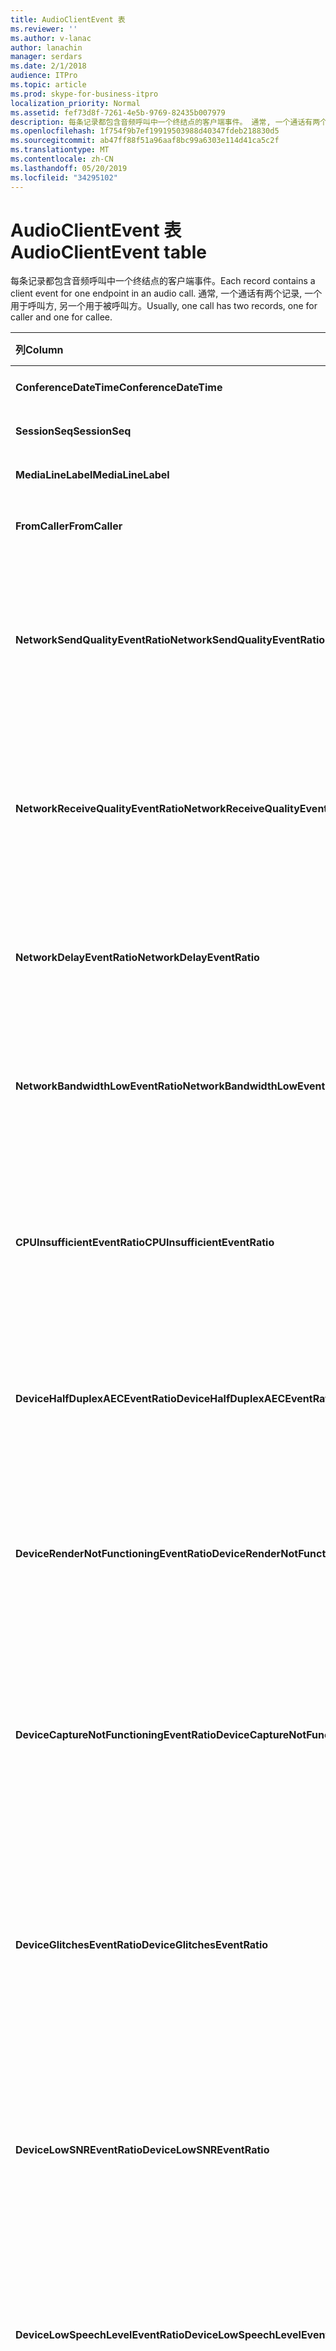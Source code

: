 ```yaml
---
title: AudioClientEvent 表
ms.reviewer: ''
ms.author: v-lanac
author: lanachin
manager: serdars
ms.date: 2/1/2018
audience: ITPro
ms.topic: article
ms.prod: skype-for-business-itpro
localization_priority: Normal
ms.assetid: fef73d8f-7261-4e5b-9769-82435b007979
description: 每条记录都包含音频呼叫中一个终结点的客户端事件。 通常, 一个通话有两个记录, 一个用于呼叫方, 另一个用于被呼叫方。
ms.openlocfilehash: 1f754f9b7ef19919503988d40347fdeb218830d5
ms.sourcegitcommit: ab47ff88f51a96aaf8bc99a6303e114d41ca5c2f
ms.translationtype: MT
ms.contentlocale: zh-CN
ms.lasthandoff: 05/20/2019
ms.locfileid: "34295102"
---
```

# <a name="audioclientevent-table"></a><span data-ttu-id="80261-104">AudioClientEvent 表</span><span class="sxs-lookup"><span data-stu-id="80261-104">AudioClientEvent table</span></span>
 
<span data-ttu-id="80261-105">每条记录都包含音频呼叫中一个终结点的客户端事件。</span><span class="sxs-lookup"><span data-stu-id="80261-105">Each record contains a client event for one endpoint in an audio call.</span></span> <span data-ttu-id="80261-106">通常, 一个通话有两个记录, 一个用于呼叫方, 另一个用于被呼叫方。</span><span class="sxs-lookup"><span data-stu-id="80261-106">Usually, one call has two records, one for caller and one for callee.</span></span>
  
|<span data-ttu-id="80261-107">**列**</span><span class="sxs-lookup"><span data-stu-id="80261-107">**Column**</span></span>|<span data-ttu-id="80261-108">**数据类型**</span><span class="sxs-lookup"><span data-stu-id="80261-108">**Data Type**</span></span>|<span data-ttu-id="80261-109">**键/索引**</span><span class="sxs-lookup"><span data-stu-id="80261-109">**Key/Index**</span></span>|<span data-ttu-id="80261-110">**详细信息**</span><span class="sxs-lookup"><span data-stu-id="80261-110">**Details**</span></span>|
|:-----|:-----|:-----|:-----|
|<span data-ttu-id="80261-111">**ConferenceDateTime**</span><span class="sxs-lookup"><span data-stu-id="80261-111">**ConferenceDateTime**</span></span> <br/> |<span data-ttu-id="80261-112">datetime</span><span class="sxs-lookup"><span data-stu-id="80261-112">datetime</span></span>  <br/> |<span data-ttu-id="80261-113">Primary</span><span class="sxs-lookup"><span data-stu-id="80261-113">Primary</span></span>  <br/> |<span data-ttu-id="80261-114">从[MediaLine 表](medialine-0.md)中引用。</span><span class="sxs-lookup"><span data-stu-id="80261-114">Referenced from the [MediaLine table](medialine-0.md).</span></span>  <br/> |
|<span data-ttu-id="80261-115">**SessionSeq**</span><span class="sxs-lookup"><span data-stu-id="80261-115">**SessionSeq**</span></span> <br/> |<span data-ttu-id="80261-116">int</span><span class="sxs-lookup"><span data-stu-id="80261-116">int</span></span>  <br/> |<span data-ttu-id="80261-117">Primary</span><span class="sxs-lookup"><span data-stu-id="80261-117">Primary</span></span>  <br/> |<span data-ttu-id="80261-118">从[MediaLine 表](medialine-0.md)中引用。</span><span class="sxs-lookup"><span data-stu-id="80261-118">Referenced from the [MediaLine table](medialine-0.md).</span></span>  <br/> |
|<span data-ttu-id="80261-119">**MediaLineLabel**</span><span class="sxs-lookup"><span data-stu-id="80261-119">**MediaLineLabel**</span></span> <br/> |<span data-ttu-id="80261-120">tinyint</span><span class="sxs-lookup"><span data-stu-id="80261-120">tinyint</span></span>  <br/> |<span data-ttu-id="80261-121">Primary</span><span class="sxs-lookup"><span data-stu-id="80261-121">Primary</span></span>  <br/> |<span data-ttu-id="80261-122">从[MediaLine 表](medialine-0.md)中引用。</span><span class="sxs-lookup"><span data-stu-id="80261-122">Referenced from the [MediaLine table](medialine-0.md).</span></span>  <br/> |
|<span data-ttu-id="80261-123">**FromCaller**</span><span class="sxs-lookup"><span data-stu-id="80261-123">**FromCaller**</span></span> <br/> |<span data-ttu-id="80261-124">bit</span><span class="sxs-lookup"><span data-stu-id="80261-124">bit</span></span>  <br/> |<span data-ttu-id="80261-125">Primary</span><span class="sxs-lookup"><span data-stu-id="80261-125">Primary</span></span>  <br/> |<span data-ttu-id="80261-126">0: 被调用方的数据</span><span class="sxs-lookup"><span data-stu-id="80261-126">0: Callee's data</span></span>  <br/> <span data-ttu-id="80261-127">1: 调用方的数据</span><span class="sxs-lookup"><span data-stu-id="80261-127">1: Caller's data</span></span>  <br/> |
|<span data-ttu-id="80261-128">**NetworkSendQualityEventRatio**</span><span class="sxs-lookup"><span data-stu-id="80261-128">**NetworkSendQualityEventRatio**</span></span> <br/> |<span data-ttu-id="80261-129">十进制 (5, 2)</span><span class="sxs-lookup"><span data-stu-id="80261-129">decimal(5,2)</span></span>  <br/> | <br/> |<span data-ttu-id="80261-130">会话百分比为 "坏" 状态引发 NetworkSendQuality 事件的百分比。</span><span class="sxs-lookup"><span data-stu-id="80261-130">Percentage of session the NetworkSendQuality event was fired for 'Bad' state.</span></span>  <br/> <span data-ttu-id="80261-131">"抖动" 或 "数据包丢失" 方面的网络质量非常严重, 影响音频的质量。</span><span class="sxs-lookup"><span data-stu-id="80261-131">Network quality in terms of jitter or packet loss is severe and impacting the quality of audio being sent.</span></span>  <br/> |
|<span data-ttu-id="80261-132">**NetworkReceiveQualityEventRatio**</span><span class="sxs-lookup"><span data-stu-id="80261-132">**NetworkReceiveQualityEventRatio**</span></span> <br/> |<span data-ttu-id="80261-133">十进制 (5, 2)</span><span class="sxs-lookup"><span data-stu-id="80261-133">decimal(5,2)</span></span>  <br/> | <br/> |<span data-ttu-id="80261-134">会话百分比为 "坏" 状态引发 ReceiveSendQuality 事件的百分比。</span><span class="sxs-lookup"><span data-stu-id="80261-134">Percentage of session the ReceiveSendQuality event was fired for 'Bad' state.</span></span>  <br/> <span data-ttu-id="80261-135">"抖动" 或 "数据包丢失" 方面的网络质量非常严重, 影响了接收音频的质量。</span><span class="sxs-lookup"><span data-stu-id="80261-135">Network quality in terms of jitter or packet loss is severe and impacting the quality of audio being received.</span></span>  <br/> |
|<span data-ttu-id="80261-136">**NetworkDelayEventRatio**</span><span class="sxs-lookup"><span data-stu-id="80261-136">**NetworkDelayEventRatio**</span></span> <br/> |<span data-ttu-id="80261-137">十进制 (5, 2)</span><span class="sxs-lookup"><span data-stu-id="80261-137">decimal(5,2)</span></span>  <br/> | <br/> |<span data-ttu-id="80261-138">会话百分比延迟事件针对 "错误" 状态引发。</span><span class="sxs-lookup"><span data-stu-id="80261-138">Percentage of session the Delay event was fired for 'Bad' state.</span></span> <span data-ttu-id="80261-139">网络延迟非常严重, 并通过阻止交互式通信影响体验</span><span class="sxs-lookup"><span data-stu-id="80261-139">Network latency is severe and impacting the experience by preventing interactive communication</span></span>  <br/> |
|<span data-ttu-id="80261-140">**NetworkBandwidthLowEventRatio**</span><span class="sxs-lookup"><span data-stu-id="80261-140">**NetworkBandwidthLowEventRatio**</span></span> <br/> |<span data-ttu-id="80261-141">十进制 (5, 2)</span><span class="sxs-lookup"><span data-stu-id="80261-141">decimal(5,2)</span></span>  <br/> | <br/> |<span data-ttu-id="80261-142">会话百分比为 "坏" 状态引发 LowBandwidth 事件的百分比。</span><span class="sxs-lookup"><span data-stu-id="80261-142">Percentage of session the LowBandwidth event was fired for 'Bad' state.</span></span> <span data-ttu-id="80261-143">可用带宽不足以获得可接受的语音体验。</span><span class="sxs-lookup"><span data-stu-id="80261-143">The available bandwidth is insufficient for an acceptable voice experience.</span></span>  <br/> |
|<span data-ttu-id="80261-144">**CPUInsufficientEventRatio**</span><span class="sxs-lookup"><span data-stu-id="80261-144">**CPUInsufficientEventRatio**</span></span> <br/> |<span data-ttu-id="80261-145">十进制 (5, 2)</span><span class="sxs-lookup"><span data-stu-id="80261-145">decimal(5,2)</span></span>  <br/> | <br/> |<span data-ttu-id="80261-146">会话百分比为 "坏" 状态引发的 CPU 事件不足。</span><span class="sxs-lookup"><span data-stu-id="80261-146">Percentage of session the insufficient CPU event was fired for 'Bad' state.</span></span> <span data-ttu-id="80261-147">没有足够的 CPU 周期用于处理当前形式和正在使用的应用程序。</span><span class="sxs-lookup"><span data-stu-id="80261-147">There are insufficient CPU cycles for processing with the current modalities and applications in use.</span></span> <span data-ttu-id="80261-148">这将导致音频通道出现扭曲。</span><span class="sxs-lookup"><span data-stu-id="80261-148">This causes distortions with the audio channel.</span></span>  <br/> |
|<span data-ttu-id="80261-149">**DeviceHalfDuplexAECEventRatio**</span><span class="sxs-lookup"><span data-stu-id="80261-149">**DeviceHalfDuplexAECEventRatio**</span></span> <br/> |<span data-ttu-id="80261-150">十进制 (5, 2)</span><span class="sxs-lookup"><span data-stu-id="80261-150">decimal(5,2)</span></span>  <br/> | <br/> |<span data-ttu-id="80261-151">会话百分比为 "坏" 状态引发 DeviceHalfDuplexAEC 事件的百分比。</span><span class="sxs-lookup"><span data-stu-id="80261-151">Percentage of session the DeviceHalfDuplexAEC event was fired for 'Bad' state.</span></span> <span data-ttu-id="80261-152">为了防止回声, 系统已输入半双工。</span><span class="sxs-lookup"><span data-stu-id="80261-152">In order to prevent echo, the system has enter half duplex.</span></span>  <br/> |
|<span data-ttu-id="80261-153">**DeviceRenderNotFunctioningEventRatio**</span><span class="sxs-lookup"><span data-stu-id="80261-153">**DeviceRenderNotFunctioningEventRatio**</span></span> <br/> |<span data-ttu-id="80261-154">十进制 (5, 2)</span><span class="sxs-lookup"><span data-stu-id="80261-154">decimal(5,2)</span></span>  <br/> | <br/> |<span data-ttu-id="80261-155">会话百分比为 "坏" 状态引发 DeviceRenderNotFunctioning 事件的百分比。</span><span class="sxs-lookup"><span data-stu-id="80261-155">Percentage of session the DeviceRenderNotFunctioning event was fired for 'Bad' state.</span></span> <span data-ttu-id="80261-156">当前用于会话的渲染设备不能正常工作。</span><span class="sxs-lookup"><span data-stu-id="80261-156">The render device currently being used for the session is not functioning correctly.</span></span> <span data-ttu-id="80261-157">这可能会导致单向音频问题。</span><span class="sxs-lookup"><span data-stu-id="80261-157">This can cause one-way audio issues.</span></span>  <br/> |
|<span data-ttu-id="80261-158">**DeviceCaptureNotFunctioningEventRatio**</span><span class="sxs-lookup"><span data-stu-id="80261-158">**DeviceCaptureNotFunctioningEventRatio**</span></span> <br/> |<span data-ttu-id="80261-159">十进制 (5, 2)</span><span class="sxs-lookup"><span data-stu-id="80261-159">decimal(5,2)</span></span>  <br/> | <br/> |<span data-ttu-id="80261-160">会话百分比为 "坏" 状态引发 DeviceCaptureNotFunctioning 事件的百分比。</span><span class="sxs-lookup"><span data-stu-id="80261-160">Percentage of session the DeviceCaptureNotFunctioning event was fired for 'Bad' state.</span></span> <span data-ttu-id="80261-161">当前用于会话的捕获设备不能正常工作。</span><span class="sxs-lookup"><span data-stu-id="80261-161">The capture device currently being used for the session is not functioning correctly.</span></span> <span data-ttu-id="80261-162">这可能会导致单向音频问题。</span><span class="sxs-lookup"><span data-stu-id="80261-162">This can cause one-way audio issues.</span></span>  <br/> |
|<span data-ttu-id="80261-163">**DeviceGlitchesEventRatio**</span><span class="sxs-lookup"><span data-stu-id="80261-163">**DeviceGlitchesEventRatio**</span></span> <br/> |<span data-ttu-id="80261-164">十进制 (5, 2)</span><span class="sxs-lookup"><span data-stu-id="80261-164">decimal(5,2)</span></span>  <br/> | <br/> |<span data-ttu-id="80261-165">会话百分比为 "坏" 状态引发 DeviceGlitches 事件的百分比。</span><span class="sxs-lookup"><span data-stu-id="80261-165">Percentage of session the DeviceGlitches event was fired for 'Bad' state.</span></span> <span data-ttu-id="80261-166">呈现导致扭曲的音频有严重的难题。</span><span class="sxs-lookup"><span data-stu-id="80261-166">There are severe glitches in the rendering of audio which is causing distortions.</span></span> <span data-ttu-id="80261-167">这些故障可能由驱动程序问题、延期过程调用 (DPC) 风暴 (驱动程序) 和高 CPU 使用率导致。</span><span class="sxs-lookup"><span data-stu-id="80261-167">These glitches can be caused by driver issues, deferred procedure calls (DPC) storm (drivers), and high CPU usage.</span></span>  <br/> |
|<span data-ttu-id="80261-168">**DeviceLowSNREventRatio**</span><span class="sxs-lookup"><span data-stu-id="80261-168">**DeviceLowSNREventRatio**</span></span> <br/> |<span data-ttu-id="80261-169">十进制 (5, 2)</span><span class="sxs-lookup"><span data-stu-id="80261-169">decimal(5,2)</span></span>  <br/> | <br/> |<span data-ttu-id="80261-170">会话百分比为 "坏" 状态引发 DeviceLowSNR 事件的百分比。</span><span class="sxs-lookup"><span data-stu-id="80261-170">Percentage of session the DeviceLowSNR event was fired for 'Bad' state.</span></span> <span data-ttu-id="80261-171">捕获质量非常差, 很大噪音, 或者用户距离麦克风太远。</span><span class="sxs-lookup"><span data-stu-id="80261-171">The capture quality is very poor, either very noisy or user is talking too far away from the microphone.</span></span> <span data-ttu-id="80261-172">这将导致扭曲。</span><span class="sxs-lookup"><span data-stu-id="80261-172">This will cause distortions.</span></span>  <br/> |
|<span data-ttu-id="80261-173">**DeviceLowSpeechLevelEventRatio**</span><span class="sxs-lookup"><span data-stu-id="80261-173">**DeviceLowSpeechLevelEventRatio**</span></span> <br/> |<span data-ttu-id="80261-174">十进制 (5, 2)</span><span class="sxs-lookup"><span data-stu-id="80261-174">decimal(5,2)</span></span>  <br/> | <br/> |<span data-ttu-id="80261-175">会话百分比为 "坏" 状态引发 DeviceLowSpeechLevel 事件的百分比。</span><span class="sxs-lookup"><span data-stu-id="80261-175">Percentage of session the DeviceLowSpeechLevel event was fired for 'Bad' state.</span></span> <span data-ttu-id="80261-176">用户的语音级别太低, 系统无法再进一步增加。</span><span class="sxs-lookup"><span data-stu-id="80261-176">User's speech level is too low and the system cannot increase it any further.</span></span> <span data-ttu-id="80261-177">这可能会导致扭曲或视为单向音频。</span><span class="sxs-lookup"><span data-stu-id="80261-177">This can either cause distortions or perceived as one-way audio.</span></span>  <br/> |
|<span data-ttu-id="80261-178">**DeviceClippingEventRatio**</span><span class="sxs-lookup"><span data-stu-id="80261-178">**DeviceClippingEventRatio**</span></span> <br/> |<span data-ttu-id="80261-179">十进制 (5, 2)</span><span class="sxs-lookup"><span data-stu-id="80261-179">Decimal(5,2)</span></span>  <br/> | <br/> |<span data-ttu-id="80261-180">会话百分比为 "坏" 状态引发 DeviceClipping 事件的百分比。</span><span class="sxs-lookup"><span data-stu-id="80261-180">Percentage of session the DeviceClipping event was fired for 'Bad' state.</span></span>  <br/> <span data-ttu-id="80261-181">近距离的语音剪辑时, 麦克风的最大声音将因剪辑而被听到。</span><span class="sxs-lookup"><span data-stu-id="80261-181">When near-end speech clips the microphone, far-end hears distortion due to clipping.</span></span> <span data-ttu-id="80261-182">避免接近结束的麦克风剪辑非常重要。</span><span class="sxs-lookup"><span data-stu-id="80261-182">It is important to avoid near-end microphone clipping.</span></span>  <br/> |
|<span data-ttu-id="80261-183">**DeviceEchoEventRatio**</span><span class="sxs-lookup"><span data-stu-id="80261-183">**DeviceEchoEventRatio**</span></span> <br/> |<span data-ttu-id="80261-184">十进制 (5, 2)</span><span class="sxs-lookup"><span data-stu-id="80261-184">decimal(5,2)</span></span>  <br/> | <br/> |<span data-ttu-id="80261-185">会话百分比为 "坏" 状态引发 DeviceEchoEvent 事件的百分比。</span><span class="sxs-lookup"><span data-stu-id="80261-185">Percentage of session the DeviceEchoEvent event was fired for 'Bad' state.</span></span> <span data-ttu-id="80261-186">设备或安装程序导致回声超出了系统进行补偿的能力。</span><span class="sxs-lookup"><span data-stu-id="80261-186">Device or setup is causing echo beyond the ability of the system to compensate.</span></span>  <br/> |
|<span data-ttu-id="80261-187">**DeviceNearEndToEchoRatioEventRatio**</span><span class="sxs-lookup"><span data-stu-id="80261-187">**DeviceNearEndToEchoRatioEventRatio**</span></span> <br/> |<span data-ttu-id="80261-188">十进制 (5, 2)</span><span class="sxs-lookup"><span data-stu-id="80261-188">decimal(5,2)</span></span>  <br/> | <br/> |<span data-ttu-id="80261-189">会话百分比为 "坏" 状态引发 DeviceNearEndToEchoRatio 事件的百分比。</span><span class="sxs-lookup"><span data-stu-id="80261-189">Percentage of session the DeviceNearEndToEchoRatio event was fired for 'Bad' state.</span></span> <span data-ttu-id="80261-190">与正在捕获的回显相比, 用户的语音太低, 这会影响用户体验, 因为它限制了中断用户的难易程度。</span><span class="sxs-lookup"><span data-stu-id="80261-190">The user's speech is too low compared to the echo being captured which impacts the users experience because it limits how easy it is to interrupt a user.</span></span> <span data-ttu-id="80261-191">缩小扬声器音量, 将麦克风移近讲话者。</span><span class="sxs-lookup"><span data-stu-id="80261-191">Reduce speaker volume, move the microphone closer to the talker.</span></span>  <br/> |
|<span data-ttu-id="80261-192">**DeviceMultipleEndpointsEventCount**</span><span class="sxs-lookup"><span data-stu-id="80261-192">**DeviceMultipleEndpointsEventCount**</span></span> <br/> |<span data-ttu-id="80261-193">int</span><span class="sxs-lookup"><span data-stu-id="80261-193">int</span></span>  <br/> ||<span data-ttu-id="80261-194">会话期间的次数 DeviceMultipleEndpoints 事件针对 "错误" 状态引发。</span><span class="sxs-lookup"><span data-stu-id="80261-194">Number of times during session the DeviceMultipleEndpoints event was fired for 'Bad' state.</span></span> <span data-ttu-id="80261-195">检测到同一会话中有多个音频终结点, 并且系统通过减少呈现音量进行了补偿。</span><span class="sxs-lookup"><span data-stu-id="80261-195">Multiple audio endpoints in the same session detected and the system has compensated by reducing render volume.</span></span>  <br/> |
|<span data-ttu-id="80261-196">**DeviceHowlingEventCount**</span><span class="sxs-lookup"><span data-stu-id="80261-196">**DeviceHowlingEventCount**</span></span> <br/> |<span data-ttu-id="80261-197">int</span><span class="sxs-lookup"><span data-stu-id="80261-197">int</span></span>  <br/> | <br/> |<span data-ttu-id="80261-198">会话期间的次数 DeviceHowlingEvent 事件针对 "错误" 状态引发。</span><span class="sxs-lookup"><span data-stu-id="80261-198">Number of times during session the DeviceHowlingEvent event was fired for 'Bad' state.</span></span> <span data-ttu-id="80261-199">检测到音频反馈循环 (由多个终结点共享音频路径引起)。</span><span class="sxs-lookup"><span data-stu-id="80261-199">Audio feedback loop detected (caused by multiple endpoints sharing audio path).</span></span>  <br/> |
|<span data-ttu-id="80261-200">**DeviceRenderZeroVolumeEventRatio**</span><span class="sxs-lookup"><span data-stu-id="80261-200">**DeviceRenderZeroVolumeEventRatio**</span></span> <br/> |<span data-ttu-id="80261-201">十进制 (5, 2)</span><span class="sxs-lookup"><span data-stu-id="80261-201">decimal(5,2)</span></span>  <br/> ||<span data-ttu-id="80261-202">触发 DeviceRenderZeroVolume 事件以处于 "错误" 状态的会话百分比。</span><span class="sxs-lookup"><span data-stu-id="80261-202">Percentage of session the DeviceRenderZeroVolume event was fired for being in the "Bad' state.</span></span> <span data-ttu-id="80261-203">呈现设备已设置为零卷。</span><span class="sxs-lookup"><span data-stu-id="80261-203">The render device was set to zero volume.</span></span>  <br/> <span data-ttu-id="80261-204">此列已在 Microsoft Lync Server 2013 中引入。</span><span class="sxs-lookup"><span data-stu-id="80261-204">This column was introduced in Microsoft Lync Server 2013.</span></span>  <br/> |
|<span data-ttu-id="80261-205">**DeviceRenderMuteEventRatio**</span><span class="sxs-lookup"><span data-stu-id="80261-205">**DeviceRenderMuteEventRatio**</span></span> <br/> |<span data-ttu-id="80261-206">十进制 (5, 2)</span><span class="sxs-lookup"><span data-stu-id="80261-206">decimal(5,2)</span></span>  <br/> ||<span data-ttu-id="80261-207">触发 DeviceRenderMute 事件以处于 "错误" 状态的会话百分比。</span><span class="sxs-lookup"><span data-stu-id="80261-207">Percentage of session the DeviceRenderMute event was fired for being in the "Bad' state.</span></span> <span data-ttu-id="80261-208">呈现设备已静音。</span><span class="sxs-lookup"><span data-stu-id="80261-208">The render device was muted.</span></span>  <br/> <span data-ttu-id="80261-209">此列已在 Microsoft Lync Server 2013 中引入。</span><span class="sxs-lookup"><span data-stu-id="80261-209">This column was introduced in Microsoft Lync Server 2013.</span></span>  <br/> |
   

